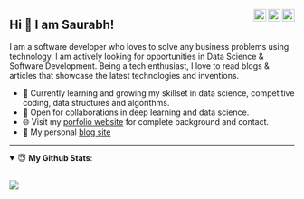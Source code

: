 <a href="https://twitter.com/sausbora" target="_blank" rel="nofollow"><img align="right" alt="Saurabh's Twitter" width="22px" src="https://cdn.jsdelivr.net/npm/simple-icons@v3/icons/twitter.svg" /></a><a href="https://www.linkedin.com/in/saurabh-bora/" target="_blank" rel="nofollow"><img align="right" alt="Saurabh's LinkedIn" width="22px" src="https://cdn.jsdelivr.net/npm/simple-icons@v3/icons/linkedin.svg" /></a><a href="https://www.instagram.com/saurabhbora_/" target="_blank" rel="nofollow"><img align="right" alt="Saurabh's Instagram" width="22px" src="https://cdn.jsdelivr.net/npm/simple-icons@v3/icons/instagram.svg" /></a>

## Hi 👋 I am Saurabh! 
I am a software developer who loves to solve any business problems using technology. I am actively looking for opportunities in Data Science & Software Development. Being a tech enthusiast, I love to read blogs & articles that showcase the latest technologies and inventions.
- 🌱 Currently learning and growing my skillset in data science, competitive coding, data structures and algorithms.
- 🤝 Open for collaborations in deep learning and data science.
- 🌐 Visit my [porfolio website](https://www.saurabhbora.com/) for complete background and contact.
- 👋 My personal [blog site](https://www.saurabhbora.com/blog/)

---
<details open>
 <summary> 😇 <b>My Github Stats</b>: </summary>
<br>
<p align = "left">
  <img src = "https://github-readme-stats.vercel.app/api?username=enthussb&show_icons=true&line_height=27">
<!--   <img src = "https://github-readme-stats.vercel.app/api/top-langs/?username=enthussb&hide=css,html&theme=tokyonight"> -->
</p>
</details>
